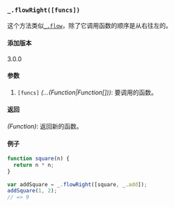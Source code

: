 ### `_.flowRight([funcs])`[​](#_flowrightfuncs "_flowrightfuncs的直接链接")

这个方法类似[`_.flow`](#flow)，除了它调用函数的顺序是从右往左的。

#### 添加版本

3.0.0

#### 参数

1.  `[funcs]` _(...(Function|Function\[\]))_: 要调用的函数。

#### 返回

_(Function)_: 返回新的函数。

#### 例子

```js
function square(n) {
  return n * n;
}
 
var addSquare = _.flowRight([square, _.add]);
addSquare(1, 2);
// => 9

```